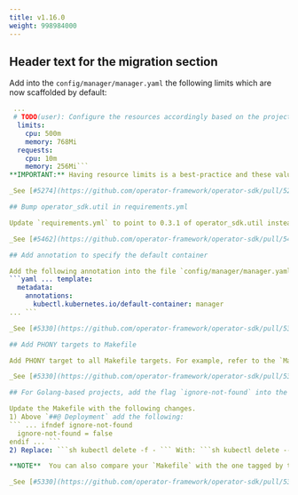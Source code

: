 ```yaml
---
title: v1.16.0
weight: 998984000
---
```


## Header text for the migration section

Add into the `config/manager/manager.yaml` the following limits which are now scaffolded by default:
```yaml
 ... 
 # TODO(user): Configure the resources accordingly based on the project requirements. # More info: https://kubernetes.io/docs/concepts/configuration/manage-resources-containers/ resources:
  limits:
    cpu: 500m
    memory: 768Mi
  requests:
    cpu: 10m
    memory: 256Mi```
**IMPORTANT:** Having resource limits is a best-practice and these values are reasonable defaults, but Operator authors should optimize these values based on their project's requirements.

_See [#5274](https://github.com/operator-framework/operator-sdk/pull/5274) for more details._

## Bump operator_sdk.util in requirements.yml

Update `requirements.yml` to point to 0.3.1 of operator_sdk.util instead of 0.2.0

_See [#5462](https://github.com/operator-framework/operator-sdk/pull/5462) for more details._

## Add annotation to specify the default container

Add the following annotation into the file `config/manager/manager.yaml`
```yaml ... template:
  metadata:
    annotations:
      kubectl.kubernetes.io/default-container: manager
... ```

_See [#5330](https://github.com/operator-framework/operator-sdk/pull/5330) for more details._

## Add PHONY targets to Makefile

Add PHONY target to all Makefile targets. For example, refer to the `Makefile` in `operator-sdk/testdata` directory of [OperatorSDK](https://github.com/operator-framework/operator-sdk) tagged by the release containing this change.

_See [#5330](https://github.com/operator-framework/operator-sdk/pull/5330) for more details._

## For Golang-based projects, add the flag `ignore-not-found` into the Makefile for the `uninstall` and `undeploy` targets

Update the Makefile with the following changes. 
1) Above `##@ Deployment` add the following:
``` ... ifndef ignore-not-found
  ignore-not-found = false
endif ... ```
2) Replace: ```sh kubectl delete -f - ``` With: ```sh kubectl delete --ignore-not-found=$(ignore-not-found) -f - ``` 

**NOTE**  You can also compare your `Makefile` with the one tagged by this release, in `operator-sdk/testdata` of the [OperatorSDK](https://github.com/operator-framework/operator-sdk) project.

_See [#5330](https://github.com/operator-framework/operator-sdk/pull/5330) for more details._

